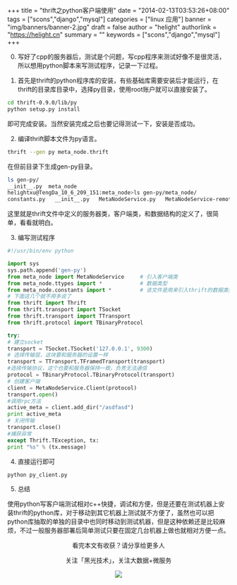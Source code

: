 +++
title = "thrift之python客户端使用"
date = "2014-02-13T03:53:26+08:00"
tags = ["scons","django","mysql"]
categories = ["linux 应用"]
banner = "img/banners/banner-2.jpg"
draft = false
author = "helight"
authorlink = "https://helight.cn"
summary = ""
keywords = ["scons","django","mysql"]
+++

0. 写好了cpp的服务器后，测试是个问题，写cpp程序来测试好像不是很灵活，所以想用python脚本来写测试程序，记录一下过程。

1. 首先是thrift的python程序库的安装，有些基础库需要安装后才能运行，在thrift的目录库目录中，选择py目录，使用root账户就可以直接安装了。
```sh
cd thrift-0.9.0/lib/py
python setup.py install
```
即可完成安装。当然安装完成之后也要记得测试一下，安装是否成功。
<!--more-->
2. 编译thrift脚本文件为py语言。
```sh
thrift --gen py meta_node.thrift
```
在但前目录下生成gen-py目录。
```sh
ls gen-py/
__init__.py  meta_node
helightxu@TengDa_10_6_209_151:meta_node>ls gen-py/meta_node/
constants.py   __init__.py   MetaNodeService.py   MetaNodeService-remote  ttypes.py
```
这里就是thrift文件中定义的服务器类，客户端类，和数据结构的定义了，很简单，看看就明白。

3. 编写测试程序
```python
#!/usr/bin/env python

import sys
sys.path.append('gen-py')
from meta_node import MetaNodeService     # 引入客户端类
from meta_node.ttypes import *            # 数据类型
from meta_node.constants import *         # 该文件是用来引入thrift的数据类型
# 下面这几个就不用多说了
from thrift import Thrift
from thrift.transport import TSocket
from thrift.transport import TTransport
from thrift.protocol import TBinaryProtocol

try:
# 建立socket
transport = TSocket.TSocket('127.0.0.1', 9300)
# 选择传输层，这块要和服务器的设置一样
transport = TTransport.TFramedTransport(transport)
#选择传输协议，这个也要和服务器保持一致，负责无法通信
protocol = TBinaryProtocol.TBinaryProtocol(transport)
# 创建客户端
client = MetaNodeService.Client(protocol)
transport.open()
#调用rpc方法
active_meta = client.add_dir("/asdfasd")
print active_meta
# 关闭传输
transport.close()
#捕获异常
except Thrift.TException, tx:
print "%s" % (tx.message)
```
4. 直接运行即可
```sh
python py_client.py
```
5. 总结

使用python写客户端测试相对c++快捷，调试和方便，但是还要在测试机器上安装thrift的python库，对于移动到其它机器上测试就不方便了，虽然也可以把python库抽取的单独的目录中也同时移动到测试机器，但是这种依赖还是比较麻烦，不过一般服务器部署后简单测试只要在固定几台机器上做也就相对方便一点。

<center>
看完本文有收获？请分享给更多人<br>

关注「黑光技术」，关注大数据+微服务<br>

![](/img/qrcode_helight_tech.jpg)
</center>
